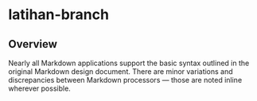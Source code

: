 # latihan-branch
## Overview
Nearly all Markdown applications support the basic syntax outlined in the original Markdown design document. There are minor variations and discrepancies between Markdown processors — those are noted inline wherever possible.
